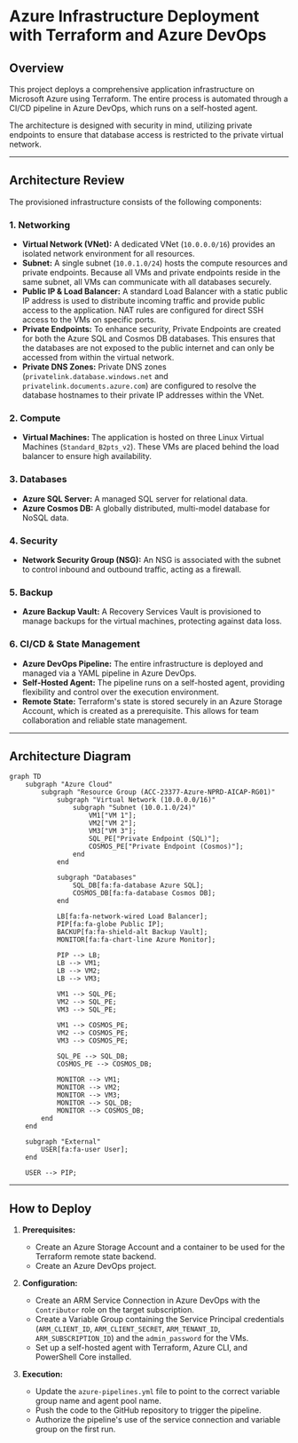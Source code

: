 # Azure Infrastructure Deployment with Terraform and Azure DevOps

## Overview

This project deploys a comprehensive application infrastructure on Microsoft Azure using Terraform. The entire process is automated through a CI/CD pipeline in Azure DevOps, which runs on a self-hosted agent.

The architecture is designed with security in mind, utilizing private endpoints to ensure that database access is restricted to the private virtual network.

---

## Architecture Review

The provisioned infrastructure consists of the following components:

### 1. Networking
- **Virtual Network (VNet):** A dedicated VNet (`10.0.0.0/16`) provides an isolated network environment for all resources.
- **Subnet:** A single subnet (`10.0.1.0/24`) hosts the compute resources and private endpoints. Because all VMs and private endpoints reside in the same subnet, all VMs can communicate with all databases securely.
- **Public IP & Load Balancer:** A standard Load Balancer with a static public IP address is used to distribute incoming traffic and provide public access to the application. NAT rules are configured for direct SSH access to the VMs on specific ports.
- **Private Endpoints:** To enhance security, Private Endpoints are created for both the Azure SQL and Cosmos DB databases. This ensures that the databases are not exposed to the public internet and can only be accessed from within the virtual network.
- **Private DNS Zones:** Private DNS zones (`privatelink.database.windows.net` and `privatelink.documents.azure.com`) are configured to resolve the database hostnames to their private IP addresses within the VNet.

### 2. Compute
- **Virtual Machines:** The application is hosted on three Linux Virtual Machines (`Standard_B2pts_v2`). These VMs are placed behind the load balancer to ensure high availability.

### 3. Databases
- **Azure SQL Server:** A managed SQL server for relational data.
- **Azure Cosmos DB:** A globally distributed, multi-model database for NoSQL data.

### 4. Security
- **Network Security Group (NSG):** An NSG is associated with the subnet to control inbound and outbound traffic, acting as a firewall.

### 5. Backup
- **Azure Backup Vault:** A Recovery Services Vault is provisioned to manage backups for the virtual machines, protecting against data loss.

### 6. CI/CD & State Management
- **Azure DevOps Pipeline:** The entire infrastructure is deployed and managed via a YAML pipeline in Azure DevOps.
- **Self-Hosted Agent:** The pipeline runs on a self-hosted agent, providing flexibility and control over the execution environment.
- **Remote State:** Terraform's state is stored securely in an Azure Storage Account, which is created as a prerequisite. This allows for team collaboration and reliable state management.
---

## Architecture Diagram

```mermaid
graph TD
    subgraph "Azure Cloud"
        subgraph "Resource Group (ACC-23377-Azure-NPRD-AICAP-RG01)"
            subgraph "Virtual Network (10.0.0.0/16)"
                subgraph "Subnet (10.0.1.0/24)"
                    VM1["VM 1"];
                    VM2["VM 2"];
                    VM3["VM 3"];
                    SQL_PE["Private Endpoint (SQL)"];
                    COSMOS_PE["Private Endpoint (Cosmos)"];
                end
            end

            subgraph "Databases"
                SQL_DB[fa:fa-database Azure SQL];
                COSMOS_DB[fa:fa-database Cosmos DB];
            end

            LB[fa:fa-network-wired Load Balancer];
            PIP[fa:fa-globe Public IP];
            BACKUP[fa:fa-shield-alt Backup Vault];
            MONITOR[fa:fa-chart-line Azure Monitor];

            PIP --> LB;
            LB --> VM1;
            LB --> VM2;
            LB --> VM3;

            VM1 --> SQL_PE;
            VM2 --> SQL_PE;
            VM3 --> SQL_PE;

            VM1 --> COSMOS_PE;
            VM2 --> COSMOS_PE;
            VM3 --> COSMOS_PE;
            
            SQL_PE --> SQL_DB;
            COSMOS_PE --> COSMOS_DB;

            MONITOR --> VM1;
            MONITOR --> VM2;
            MONITOR --> VM3;
            MONITOR --> SQL_DB;
            MONITOR --> COSMOS_DB;
        end
    end

    subgraph "External"
        USER[fa:fa-user User];
    end

    USER --> PIP;
```

---

## How to Deploy

1.  **Prerequisites:**
    - Create an Azure Storage Account and a container to be used for the Terraform remote state backend.
    - Create an Azure DevOps project.

2.  **Configuration:**
    - Create an ARM Service Connection in Azure DevOps with the `Contributor` role on the target subscription.
    - Create a Variable Group containing the Service Principal credentials (`ARM_CLIENT_ID`, `ARM_CLIENT_SECRET`, `ARM_TENANT_ID`, `ARM_SUBSCRIPTION_ID`) and the `admin_password` for the VMs.
    - Set up a self-hosted agent with Terraform, Azure CLI, and PowerShell Core installed.

3.  **Execution:**
    - Update the `azure-pipelines.yml` file to point to the correct variable group name and agent pool name.
    - Push the code to the GitHub repository to trigger the pipeline.
    - Authorize the pipeline's use of the service connection and variable group on the first run.